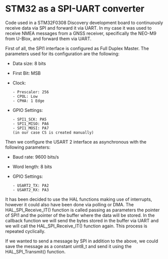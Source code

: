 # STM32 as a SPI-UART converter
Code used in a STM32F0308 Discovery development board to continuously receive data via SPI and forward it via UART. In my case it was used to receive NMEA messages from a GNSS receiver, specifically the NEO-M9 from U-Blox, and forward them via UART.

First of all, the SPI1 interface is configured as Full Duplex Master. The parameters used for its configuration are the following:
  - Data size: 8 bits
  - First Bit: MSB
  - Clock:
  
        - Prescaler: 256
        - CPOL: Low
        - CPHA: 1 Edge
  - GPIO Settings:
  
        - SPI1_SCK: PA5
        - SPI1_MISO: PA6
        - SPI1_MOSI: PA7
        (in our case CS is created manually)
        
Then we configure the USART 2 interface as asynchronous with the following parameters:
  - Baud rate: 9600 bits/s
  - Word length: 8 bits
  - GPIO Settings:
  
        - USART2_TX: PA2
        - USART2_RX: PA3
        
It has been decided to use the HAL functions making use of interrupts, however it could also have been done via polling or DMA. The HAL_SPI_Receive_IT() function is called passing as parameters the pointer of SPI1 and the pointer of the buffer where the data will be stored. In the callback function we will send the bytes stored in the buffer via UART and we will call the HAL_SPI_Receive_IT() function again. This process is repeated cyclically.

If we wanted to send a message by SPI in addition to the above, we could save the message as a constant uint8_t and send it using the HAL_SPI_Transmit() function.
